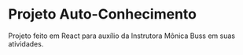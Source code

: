 # Projeto Auto-Conhecimento

Projeto feito em React para auxílio da Instrutora Mônica Buss em suas atividades.
